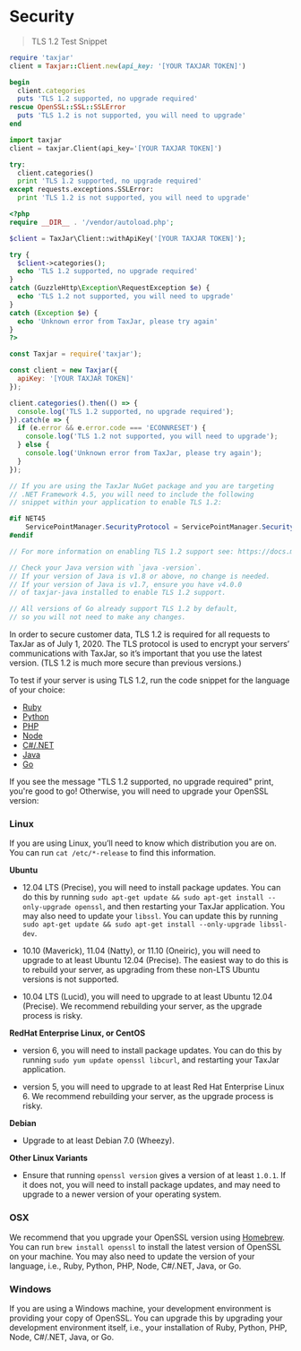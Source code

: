 # Security

> TLS 1.2 Test Snippet

```ruby
require 'taxjar'
client = Taxjar::Client.new(api_key: '[YOUR TAXJAR TOKEN]')

begin
  client.categories
  puts 'TLS 1.2 supported, no upgrade required'
rescue OpenSSL::SSL::SSLError
  puts 'TLS 1.2 is not supported, you will need to upgrade'
end
```

```python
import taxjar
client = taxjar.Client(api_key='[YOUR TAXJAR TOKEN]')

try:
  client.categories()
  print 'TLS 1.2 supported, no upgrade required'
except requests.exceptions.SSLError:
  print 'TLS 1.2 is not supported, you will need to upgrade'
```

```php
<?php
require __DIR__ . '/vendor/autoload.php';

$client = TaxJar\Client::withApiKey('[YOUR TAXJAR TOKEN]');

try {
  $client->categories();
  echo 'TLS 1.2 supported, no upgrade required'
}
catch (GuzzleHttp\Exception\RequestException $e) {
  echo 'TLS 1.2 not supported, you will need to upgrade'
}
catch (Exception $e) {
  echo 'Unknown error from TaxJar, please try again'
}
?>
```

```javascript
const Taxjar = require('taxjar');

const client = new Taxjar({
  apiKey: '[YOUR TAXJAR TOKEN]'
});

client.categories().then(() => {
  console.log('TLS 1.2 supported, no upgrade required');
}).catch(e => {
  if (e.error && e.error.code === 'ECONNRESET') {
    console.log('TLS 1.2 not supported, you will need to upgrade');
  } else {
    console.log('Unknown error from TaxJar, please try again');
  }
});
```

```csharp
// If you are using the TaxJar NuGet package and you are targeting
// .NET Framework 4.5, you will need to include the following
// snippet within your application to enable TLS 1.2:

#if NET45
    ServicePointManager.SecurityProtocol = ServicePointManager.SecurityProtocol | SecurityProtocolType.Tls12;
#endif

// For more information on enabling TLS 1.2 support see: https://docs.microsoft.com/en-us/dotnet/framework/network-programming/tls
```

```java
// Check your Java version with `java -version`.
// If your version of Java is v1.8 or above, no change is needed.
// If your version of Java is v1.7, ensure you have v4.0.0
// of taxjar-java installed to enable TLS 1.2 support.
```

```go
// All versions of Go already support TLS 1.2 by default,
// so you will not need to make any changes.
```

In order to secure customer data, TLS 1.2 is required for all requests to TaxJar as of July 1, 2020. The TLS protocol is used to encrypt your servers’ communications with TaxJar, so it’s important that you use the latest version. (TLS 1.2 is much more secure than previous versions.)

To test if your server is using TLS 1.2, run the code snippet for the language of your choice:

- [Ruby](/api/guides/?ruby#security)
- [Python](/api/guides/?python#security)
- [PHP](/api/guides/?php#security)
- [Node](/api/guides/?javascript#security)
- [C#/.NET](/api/guides/?csharp#security)
- [Java](/api/guides/?java#security)
- [Go](/api/guides/?go#security)

If you see the message "TLS 1.2 supported, no upgrade required" print, you're good to go! Otherwise, you will need to upgrade your OpenSSL version:

### Linux

If you are using Linux, you’ll need to know which distribution you are on. You can run `cat /etc/*-release` to find this information.

**Ubuntu**

- 12.04 LTS (Precise), you will need to install package updates. You can do this by running `sudo apt-get update && sudo apt-get install --only-upgrade openssl`, and then restarting your TaxJar application. You may also need to update your `libssl`. You can update this by running `sudo apt-get update && sudo apt-get install --only-upgrade libssl-dev`.

- 10.10 (Maverick), 11.04 (Natty), or 11.10 (Oneiric), you will need to upgrade to at least Ubuntu 12.04 (Precise). The easiest way to do this is to rebuild your server, as upgrading from these non-LTS Ubuntu versions is not supported.

- 10.04 LTS (Lucid), you will need to upgrade to at least Ubuntu 12.04 (Precise). We recommend rebuilding your server, as the upgrade process is risky.

**RedHat Enterprise Linux, or CentOS**

- version 6, you will need to install package updates. You can do this by running `sudo yum update openssl libcurl`, and restarting your TaxJar application.

- version 5, you will need to upgrade to at least Red Hat Enterprise Linux 6. We recommend rebuilding your server, as the upgrade process is risky.

**Debian**

- Upgrade to at least Debian 7.0 (Wheezy).

**Other Linux Variants**

- Ensure that running `openssl version` gives a version of at least `1.0.1`. If it does not, you will need to install package updates, and may need to upgrade to a newer version of your operating system.

### OSX

We recommend that you upgrade your OpenSSL version using [Homebrew](https://brew.sh/). You can run `brew install openssl` to install the latest version of OpenSSL on your machine. You may also need to update the version of your language, i.e., Ruby, Python, PHP, Node, C#/.NET, Java, or Go.

### Windows

If you are using a Windows machine, your development environment is providing your copy of OpenSSL. You can upgrade this by upgrading your development environment itself, i.e., your installation of Ruby, Python, PHP, Node, C#/.NET, Java, or Go.
